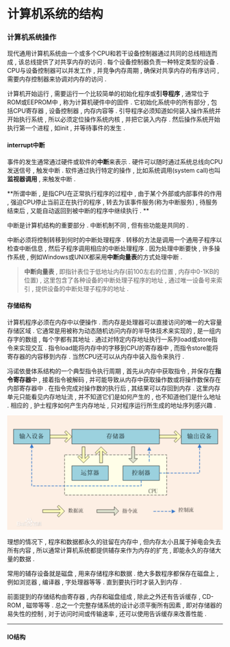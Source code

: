 # 计算机系统的结构

### 计算机系统操作

现代通用计算机系统由一个或多个CPU和若干设备控制器通过共同的总线相连而成 , 该总线提供了对共享内存的访问 . 每个设备控制器负责一种特定类型的设备 . CPU与设备控制器可以并发工作 , 并竞争内存周期 , 确保对共享内存的有序访问 , 需要内存控制器来协调对内存的访问 .

计算机开始运行 , 需要运行一个比较简单的初始化程序或**引导程序** , 通常位于ROM或EEPROM中 , 称为计算机硬件中的固件 . 它初始化系统中的所有部分 , 包括CPU寄存器 , 设备控制器 , 内存内容等 . 引导程序必须知道如何装入操作系统并开始执行系统 , 所以必须定位操作系统内核 , 并把它装入内存 . 然后操作系统开始执行第一个进程 , 如init , 并等待事件的发生 .

#### interrupt中断

事件的发生通常通过硬件或软件的**中断**来表示 . 硬件可以随时通过系统总线向CPU发送信号 , 触发中断 . 软件通过执行特定的操作 , 比如系统调用\(system call\)也叫**监视器调用** , 来触发中断 .

**所谓中断 , 是指CPU在正常执行程序的过程中 , 由于某个外部或内部事件的作用 , 强迫CPU停止当前正在执行的程序 , 转去为该事件服务\(称为中断服务\) , 待服务结束后 , 又能自动返回到被中断的程序中继续执行 . **

中断是计算机结构的重要部分 . 中断机制不同 , 但有些功能是共同的 .

中断必须将控制转移到何时的中断处理程序 . 转移的方法是调用一个通用子程序以检查中断信息 , 然后子程序调用相应的中断处理程序 . 因为处理中断要快 , 许多操作系统 , 例如Windows或UNIX都采用**中断向量表**的方式处理中断 .

> **中断向量表** , 即指针表位于低地址内存\(前100左右的位置 , 内存中0-1KB的位置\) , 这里包含了各种设备的中断处理子程序的地址 , 通过唯一设备号来索引 , 提供设备的中断处理子程序的地址 .

#### 存储结构

计算机程序必须在内存中以便操作 . 而内存是处理器可以直接访问的唯一的大容量存储区域 . 它通常是用被称为动态随机访问内存的半导体技术来实现的 , 是一组内存字的数组 , 每个字都有其地址 . 通过对特定内存地址执行一系列load或store指令来实现交互 . 指令load能将内存中的字移到CPU的寄存器中 , 而指令store能将寄存器的内容移到内存 . 当然CPU还可以从内存中装入指令来执行 .

冯诺依曼体系结构的一个典型指令执行周期 , 首先从内存中获取指令 , 并保存在**指令寄存器**中 , 接着指令被解码 , 并可能导致从内存中获取操作数或将操作数保存在内部寄存器中 . 在指令完成对操作数的执行后 , 其结果可以存回到内存 . 这里内存单元只能看见内存地址流 , 并不知道它们是如何产生的 , 也不知道他们是什么地址 . 相应的 , 护士程序如何产生内存地址 , 只对程序运行所生成的地址序列感兴趣 .

![](/assets/fnym.png)

理想的情况下 , 程序和数据都永久的驻留在内存中 , 但内存太小且属于掉电会失去所有内容 , 所以通常计算机系统都提供辅存来作为内存的扩充 , 即能永久的存储大量的数据 .

常用的辅存设备就是磁盘 , 用来存储程序和数据 . 绝大多数程序都保存在磁盘上 , 例如浏览器 , 编译器 , 字处理器等等 . 直到要执行时才装入到内存 .

前面提到的存储结构由寄存器 , 内存和磁盘组成 , 除此之外还有告诉缓存 , CD-ROM , 磁带等等 . 总之一个完整存储系统的设计必须平衡所有因素 , 即对存储器的易失性的控制 , 对于访问时间或传输速率 , 还可以使用告诉缓存来改善性能 .

---

#### IO结构

